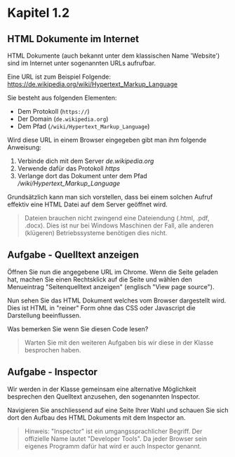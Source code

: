 # Kapitel 1.2 #

## HTML Dokumente im Internet ##

HTML Dokumente (auch bekannt unter dem klassischen Name 'Website') sind im Internet unter sogenannten URLs aufrufbar.

Eine URL ist zum Beispiel Folgende: https://de.wikipedia.org/wiki/Hypertext_Markup_Language

Sie besteht aus folgenden Elementen:

- Dem Protokoll (`https://`)
- Der Domain (`de.wikipedia.org`)
- Dem Pfad (`/wiki/Hypertext_Markup_Language`)

Wird diese URL in einem Browser eingegeben gibt man ihm folgende Anweisung:

1. Verbinde dich mit dem Server *de.wikipedia.org*
1. Verwende dafür das Protokoll *https*
1. Verlange dort das Dokument unter dem Pfad */wiki/Hypertext_Markup_Language*

Grundsätzlich kann man sich vorstellen, dass bei einem solchen Aufruf effektiv eine HTML Datei auf dem Server geöffnet wird.

> Dateien brauchen nicht zwingend eine Dateiendung (.html, .pdf, .docx). Dies ist nur bei Windows Maschinen der Fall, alle anderen (klügeren) Betriebssysteme benötigen dies nicht.

## Aufgabe - Quelltext anzeigen ##

Öffnen Sie nun die angegebene URL im Chrome. Wenn die Seite geladen hat, machen Sie einen Rechtsklick auf die Seite und wählen den Menueintrag "Seitenquelltext anzeigen"
(englisch "View page source").

Nun sehen Sie das HTML Dokument welches vom Browser dargestellt wird. Dies ist HTML in "reiner" Form ohne das CSS oder Javascript die Darstellung beeinflussen.

Was bemerken Sie wenn Sie diesen Code lesen?

> Warten Sie mit den weiteren Aufgaben bis wir diese in der Klasse besprochen haben.

## Aufgabe - Inspector ##

Wir werden in der Klasse gemeinsam eine alternative Möglichkeit besprechen den Quelltext anzusehen, den sogenannten Inspector.

Navigieren Sie anschliessend auf eine Seite Ihrer Wahl und schauen Sie sich dort den Aufbau des HTML Dokuments mit dem Inspector an.

> Hinweis: "Inspector" ist ein umgangssprachlicher Begriff. Der offizielle Name lautet "Developer Tools". Da jeder Browser sein eigenes Programm dafür hat wird er auch Inspector genannt.